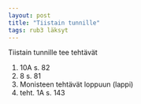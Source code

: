 ```yaml
---
layout: post
title: "Tiistain tunnille"
tags: rub3 läksyt
---
```


Tiistain tunnille tee tehtävät
1. 10A s. 82
2. 8 s. 81
3. Monisteen tehtävät loppuun (lappi)
4. teht. 1A s. 143